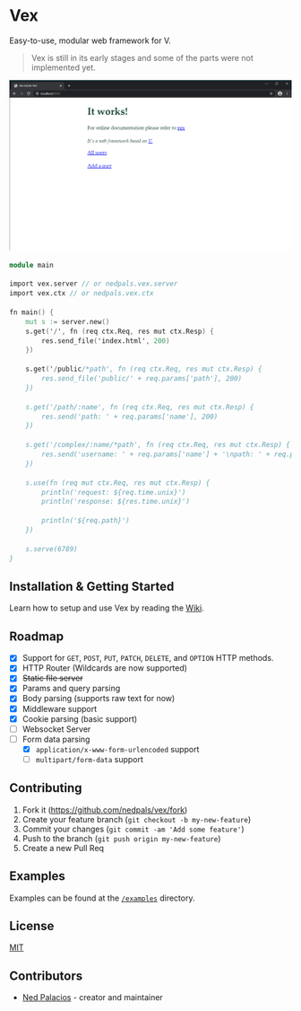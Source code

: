 # Vex
Easy-to-use, modular web framework for V.

> Vex is still in its early stages and some of the parts were not implemented yet.

![Example written on Vex](examples/example.png)

```v
module main

import vex.server // or nedpals.vex.server
import vex.ctx // or nedpals.vex.ctx

fn main() {
    mut s := server.new()
    s.get('/', fn (req ctx.Req, res mut ctx.Resp) {
        res.send_file('index.html', 200)
    })
    
    s.get('/public/*path', fn (req ctx.Req, res mut ctx.Resp) {
        res.send_file('public/' + req.params['path'], 200)
    })

    s.get('/path/:name', fn (req ctx.Req, res mut ctx.Resp) {
        res.send('path: ' + req.params['name'], 200)
    })

    s.get('/complex/:name/*path', fn (req ctx.Req, res mut ctx.Resp) {
        res.send('username: ' + req.params['name'] + '\npath: ' + req.params['path'], 200)
    })

    s.use(fn (req mut ctx.Req, res mut ctx.Resp) {
        println('request: ${req.time.unix}')
        println('response: ${res.time.unix}')

        println('${req.path}')
    })

    s.serve(6789)
}
```

## Installation & Getting Started
Learn how to setup and use Vex by reading the [Wiki](https://github.com/nedpals/vex/wiki/Installation).

## Roadmap
- [X] Support for `GET`, `POST`, `PUT`, `PATCH`, `DELETE`, and `OPTION` HTTP methods.
- [x] HTTP Router (Wildcards are now supported)
- [x] ~~Static file server~~
- [x] Params and query parsing
- [x] Body parsing (supports raw text for now)
- [x] Middleware support
- [x] Cookie parsing (basic support)
- [ ] Websocket Server
- [ ] Form data parsing
  - [x] `application/x-www-form-urlencoded` support
  - [ ] `multipart/form-data` support

## Contributing
1. Fork it (<https://github.com/nedpals/vex/fork>)
2. Create your feature branch (`git checkout -b my-new-feature`)
3. Commit your changes (`git commit -am 'Add some feature'`)
4. Push to the branch (`git push origin my-new-feature`)
5. Create a new Pull Req

## Examples
Examples can be found at the [`/examples`](/examples) directory.

## License
[MIT](LICENSE)

## Contributors

- [Ned Palacios](https://github.com/nedpals) - creator and maintainer